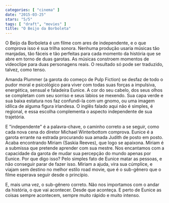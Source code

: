 ```yaml
---
categories: [ "cinema" ]
date: "2015-03-25"
stars: "5/5"
tags: [ "draft", "movies" ]
title: "O Beijo da Borboleta"
---
```

O Beijo da Borboleta é um filme com ares de independente, e o que
comprova isso é sua trilha sonora. Nenhuma produção usaria músicas
tão manjadas, tão fáceis e tão perfeitas para cada momento da
história que se abre em torno de duas garotas. As músicas constroem
momentos de videoclipe para duas personagens reais. O resultado só pode
ser traduzido, talvez, como tenso.

Amanda Plummer (a garota do começo de Pulp Fiction) se desfaz de todo o
pudor moral e psicológico para viver com todas suas forças a impulsiva,
energética, sensual e faladeira Eunice. A cor do seu cabelo, dos seus
olhos se completam com seu sorriso e seus lábios se mexendo. Sua capa
verde e sua baixa estatura nos faz confundi-la com um gnomo, ou uma
imagem idílica de alguma figura irlandesa. O inglês falado aqui não é
simples, é regional, e essa escolha complementa o aspecto independente
de sua trajetória.

E "independente" é a palavra-chave, o caminho correto a se seguir,
como cada nova cena do diretor Michael Winterbottom comprova. Eunice
é a garota errante na estrada procurando sua amada Judith de posto
em posto. Acaba encontrando Miriam (Saskia Reeves), que logo se
apaixona. Miriam é a submissa que pretende aprender com sua mestre. Nos
encantamos com a capacidade da garota de mudar sua percepção do mundo
apenas por Eunice. Por que digo isso? Pelo simples fato de Eunice matar
as pessoas, e não conseguir parar de fazer isso. Miriam a ajuda, vira
sua cúmplice, e viajam sem destino no melhor estilo road movie, que é
o sub-gênero que o filme esperava seguir desde o princípio.

E, mais uma vez, o sub-gênero correto. Não nos importamos com o andar
da história, o que vai acontecer. Desde que aconteça. E perto de Eunice
as coisas sempre acontecem, sempre muito rápido e muito intenso.
